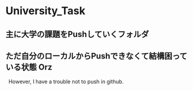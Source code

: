 # University_Task

## 主に大学の課題をPushしていくフォルダ
   
   

## ただ自分のローカルからPushできなくて結構困っている状態 Orz
   However, I have a trouble not to push in github. 
